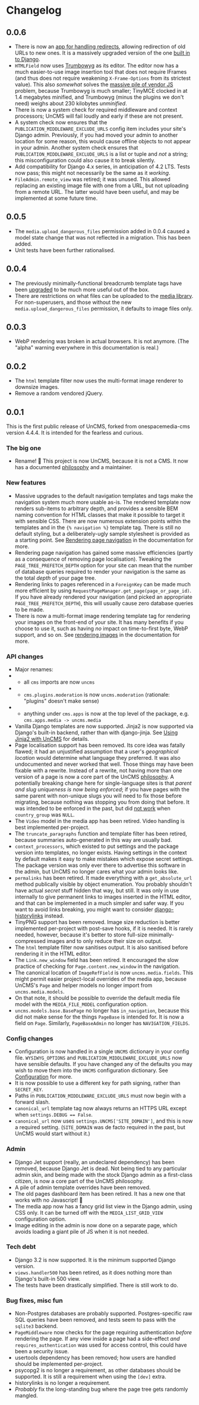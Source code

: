 # Changelog

## 0.0.6

* There is now an [app for handling redirects](redirects-app.md), allowing redirection of old URLs to new ones. It is a massively upgraded version of the one [built in to Django](https://docs.djangoproject.com/en/dev/ref/contrib/redirects/).
* `HTMLField` now uses [Trumbowyg](https://alex-d.github.io/Trumbowyg/) as its editor. The editor now has a much easier-to-use image insertion tool that does not require IFrames (and thus does not require weakening `X-Frame-Options` from its strictest value). This also _somewhat_ solves the [massive pile of vendor JS](https://github.com/lewiscollard/uncms/issues/14) problem, because Trumbowyg is much smaller; TinyMCE clocked in at 1.4 megabytes minified, and Trumbowyg (minus the plugins we don't need) weighs about 230 kilobytes _unminified_.
* There is now a system check for required middleware and context processors; UnCMS will fail loudly and early if these are not present.
* A system check now ensures that the `PUBLICATION_MIDDLEWARE_EXCLUDE_URLS` config item includes your site's Django admin. Previously, if you had moved your admin to another location for some reason, this would cause offline objects to not appear in your admin. Another system check ensures that `PUBLICATION_MIDDLEWARE_EXCLUDE_URLS` is a list or tuple and _not_ a string; this misconfiguration could also cause it to break silently.
* Add compatibility for Django 4.x series, in anticipation of 4.2 LTS. Tests now pass; this might not necessarily be the same as it _working_.
* `FileAdmin.remote_view` was retired; it was unused. This allowed replacing an existing image file with one from a URL, but not uploading from a remote URL. The latter would have been useful, and may be implemented at some future time.

## 0.0.5

* The `media.upload_dangerous_files` permission added in 0.0.4 caused a model state change that was not reflected in a migration. This has been added.
* Unit tests have been further rationalised.

## 0.0.4

* The previously minimally-functional breadcrumb template tags have been [upgraded](rendering-breadcrumbs.md) to be much more useful out of the box.
* There are restrictions on what files can be uploaded to the [media library](media-app.md). For non-superusers, and those without the new `media.upload_dangerous_files` permission, it defaults to image files only.

## 0.0.3

* WebP rendering was broken in actual browsers. It is not anymore. (The "alpha" warning everywhere in this documentation is real.)

## 0.0.2

* The `html` template filter now uses the multi-format image renderer to downsize images.
* Remove a random vendored jQuery.

## 0.0.1

This is the first public release of UnCMS, forked from onespacemedia-cms version 4.4.4.
It is intended for the fearless and curious.

### The big one

* Rename! 🥳 This project is now UnCMS, because it is not a CMS. It now has a documented [philosophy](philosophy.md) and a maintainer.

### New features

* Massive upgrades to the default navigation templates and tags make the navigation system much more usable as-is. The rendered template now renders sub-items to arbitrary depth, and provides a sensible BEM naming convention for HTML classes that make it possible to target it with sensible CSS. There are now numerous extension points within the templates and in the `{% navigation %}` template tag. There is still no default styling, but a deliberately-ugly sample stylesheet is provided as a starting point. See [Rendering page navigation](rendering-navigation.md) in the documentation for more.
* Rendering page navigation has gained some massive efficiencies (partly as a consequence of removing page localisation). Tweaking the `PAGE_TREE_PREFETCH_DEPTH` option for your site can mean that the number of database queries required to render your navigation is the same as the total _depth_ of your page tree.
* Rendering links to pages referenced in a `ForeignKey` can be made much more efficient by using `RequestPageManager.get_page(page_or_page_id)`. If you have already rendered your navigation (and picked an appropriate `PAGE_TREE_PREFETCH_DEPTH`), this will usually cause zero database queries to be made.
* There is now a multi-format image rendering template tag for rendering your images on the front-end of your site. It has many benefits if you choose to use it, such as having _no_ impact on time-to-first byte, WebP support, and so on. See [rendering images](rendering-images.md) in the documentation for more.

### API changes

* Major renames:
* * all `cms` imports are now `uncms`
* * `cms.plugins.moderation` is now `uncms.moderation` (rationale: "plugins" doesn't make sense)
* * anything under `cms.apps` is now at the top level of the package, e.g. `cms.apps.media -> uncms.media`
* Vanilla Django templates are now supported. Jinja2 is now supported via Django's built-in backend, rather than with django-jinja. See [Using Jinja2 with UnCMS](using-jinja2.md) for details.
* Page localisation support has been removed. Its core idea was fatally flawed; it had an unjustified assumption that a user's _geographical location_ would determine what language they preferred. It was also undocumented and never worked that well. Those things may have been fixable with a rewrite. Instead of a rewrite, not having more than one version of a page is now a core part of the UnCMS [philosophy](philosophy.md). A potentially breaking change here for single-language sites is that _parent and slug uniqueness is now being enforced_; if you have pages with the same parent with non-unique slugs you will need to fix those before migrating, because nothing was stopping you from doing that before. It was intended to be enforced in the past, but did [not work](https://github.com/onespacemedia/cms/issues/180#issuecomment-537069865) when `country_group` was `NULL`.
* The `Video` model in the media app has been retired. Video handling is best implemented per-project.
* The `truncate_paragraphs` function and template filter has been retired, because summaries auto-generated in this way are usually bad.
* `context_processors`, which existed to put settings and the package version into templates, no longer exists. Having settings in the context by default makes it easy to make mistakes which expose secret settings. The package version was only ever there to advertise this software in the admin, but UnCMS no longer cares what your admin looks like.
* `permalinks` has been retired. It made everything with a `get_absolute_url` method publically visible by object enumeration. You probably shouldn't have actual _secret_ stuff hidden that way, but still. It was only in use internally to give permanent links to images inserted in the HTML editor, and that can be implemented in a much simpler and safer way. If you want to avoid links breaking, you might want to consider [django-historylinks](https://github.com/etianen/django-historylinks) instead.
* TinyPNG support has been removed. Image size reduction is better implemented per-project with post-save hooks, if it is needed. It is rarely needed, however, because it's better to store full-size minimally-compressed images and to only reduce their size on output.
* The `html` template filter now sanitises output. It is also sanitised before rendering it in the HTML editor.
* The `Link.new_window` field has been retired. It encouraged the slow practice of checking for `Page.content.new_window` in the navigation.
* The canonical location of `ImageRefField` is now `uncms.media.fields`. This might permit easier project-local overrides of the media app, because UnCMS's `Page` and helper models no longer import from `uncms.media.models`.
* On that note, it should be possible to override the default media file model with the `MEDIA_FILE_MODEL` configuration option.
* `uncms.models.base.BasePage` no longer has `in_navigation`, because this did not make sense for the things `PageBase` is intended for. It is now a field on `Page`. Similarly, `PageBaseAdmin` no longer has `NAVIGATION_FIELDS`.

### Config changes

* Configuration is now handled in a single `UNCMS` dictionary in your config file. `WYSIWYG_OPTIONS` and `PUBLICATION_MIDDLEWARE_EXCLUDE_URLS` now have sensible defaults. If you have changed any of the defaults you may wish to move them into the `UNCMS` configuration dictionary. See [Configuration](configuration.md) for more.
* It is now possible to use a different key for path signing, rather than `SECRET_KEY`.
* Paths in `PUBLICATION_MIDDLEWARE_EXCLUDE_URLS` must now begin with a forward slash.
* `canonical_url` template tag now always returns an HTTPS URL except when `settings.DEBUG == False`.
* `canonical_url` now uses `settings.UNCMS['SITE_DOMAIN']`, and this is now a required setting. (`SITE_DOMAIN` was de facto required in the past, but UnCMS would start without it.)

### Admin

* Django Jet support (really, an undeclared dependency) has been removed, because Django Jet is dead. Not being tied to any particular admin skin, and being made with the stock Django admin as a first-class citizen, is now a core part of the UnCMS philosophy.
* A pile of admin template overrides have been removed.
* The old pages dashboard item has been retired. It has a new one that works with no Javascript! 🎉
* The media app now has a fancy grid list view in the Django admin, using CSS only. It can be turned off with the `MEDIA_LIST_GRID_VIEW` configuration option.
* Image editing in the admin is now done on a separate page, which avoids loading a giant pile of JS when it is not needed.

### Tech debt

* Django 3.2 is now supported. It is the minimum supported Django version.
* `views.handler500` has been retired, as it does nothing more than Django's built-in 500 view.
* The tests have been drastically simplified. There is still work to do.

### Bug fixes, misc fun

* Non-Postgres databases are probably supported. Postgres-specific raw SQL queries have been removed, and tests seem to pass with the `sqlite3` backend.
* `PageMiddleware` now checks for the page requiring authentication _before_ rendering the page. If any view inside a page had a side-effect _and_ `requires_authentication` was used for access control, this could have been a security issue.
* usertools dependency has been removed; how users are handled should be implemented per-project.
* psycopg2 is no longer a requirement, as other databases should be supported. It is still a requirement when using the `[dev]` extra.
* historylinks is no longer a requirement.
* _Probably_ fix the long-standing bug where the page tree gets randomly mangled.
